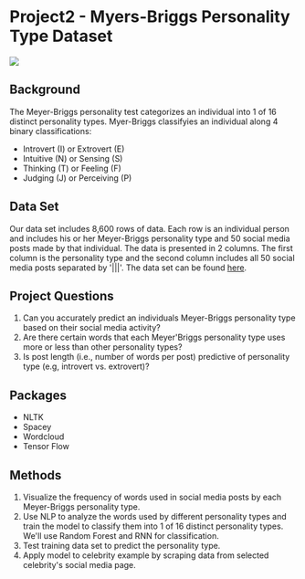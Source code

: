# Project2 - Myers-Briggs Personality Type Dataset
![](https://excellenceassured.com/wp-content/uploads/2015/09/16-personality-types.png)

## Background
The Meyer-Briggs personality test categorizes an individual into 1 of 16 distinct personality types. Myer-Briggs classifyies an individual along 4 binary classifications:
* Introvert (I) or Extrovert (E)
* Intuitive (N) or Sensing (S)
* Thinking (T) or Feeling (F)
* Judging (J) or Perceiving (P)

## Data Set
Our data set includes 8,600 rows of data. Each row is an individual person and includes his or her Meyer-Briggs personality type and 50 social media posts made by that individual. The data is presented in 2 columns. The first column is the personality type and the second column includes all 50 social media posts separated by '|||'. The data set can be found [here](https://www.kaggle.com/datasnaek/mbti-type?select=mbti_1.csv).

## Project Questions
1. Can you accurately predict an individuals Meyer-Briggs personality type based on their social media activity?
2. Are there certain words that each Meyer'Briggs personality type uses more or less than other personality types?
3. Is post length (i.e., number of words per post) predictive of personality type (e.g, introvert vs. extrovert)?

## Packages
- NLTK
- Spacey
- Wordcloud
- Tensor Flow

## Methods
1. Visualize the frequency of words used in social media posts by each Meyer-Briggs personality type.
2. Use NLP to analyze the words used by different personality types and train the model to classify them into 1 of 16 distinct personality types. We'll use Random Forest and RNN for classification.
3. Test training data set to predict the personality type.
4. Apply model to celebrity example by scraping data from selected celebrity's social media page.
